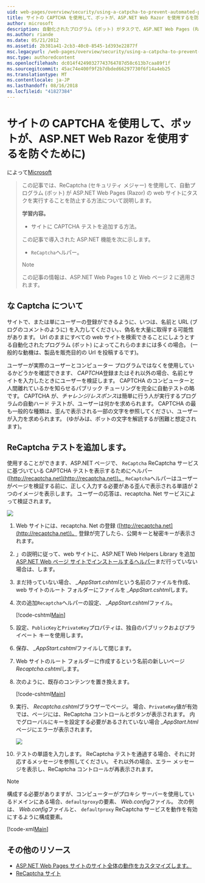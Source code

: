 ```yaml
---
uid: web-pages/overview/security/using-a-catpcha-to-prevent-automated-programs-bots-from-using-your-aspnet-web-site
title: サイトの CAPTCHA を使用して、ボットが、ASP.NET Web Razor を使用するを防ぐために) |Microsoft Docs
author: microsoft
description: 自動化されたプログラム (ボット) がタスクで、ASP.NET Web Pages (Razor) を実行することを防ぐために、ReCaptcha (セキュリティ メジャー) を使用する方法について説明します.
ms.author: riande
ms.date: 05/21/2012
ms.assetid: 2b381a41-2cb3-40c0-8545-1d393e22877f
msc.legacyurl: /web-pages/overview/security/using-a-catpcha-to-prevent-automated-programs-bots-from-using-your-aspnet-web-site
msc.type: authoredcontent
ms.openlocfilehash: dc014f42490327743764787d58c613b7caa89f1f
ms.sourcegitcommit: 45ac74e400f9f2b7dbded66297730f6f14a4eb25
ms.translationtype: MT
ms.contentlocale: ja-JP
ms.lasthandoff: 08/16/2018
ms.locfileid: "41827384"
---
```

<a name="using-a-captcha-to-prevent-bots-from-using-your-aspnet-web-razor-site"></a>サイトの CAPTCHA を使用して、ボットが、ASP.NET Web Razor を使用するを防ぐために)
====================
によって[Microsoft](https://github.com/microsoft)

> この記事では、ReCaptcha (セキュリティ メジャー) を使用して、自動プログラム (ボット) が ASP.NET Web Pages (Razor) の web サイトにタスクを実行することを防止する方法について説明します。
> 
> **学習内容。** 
> 
> - サイトに CAPTCHA テストを追加する方法。
> 
> この記事で導入された ASP.NET 機能を次に示します。
> 
> - `ReCaptcha`ヘルパー。
> 
> > [!NOTE]
> > この記事の情報は、ASP.NET Web Pages 1.0 と Web ページ 2 に適用されます。


## <a name="about-captchas"></a>な Captcha について

サイトで、または単にユーザーの登録ができるように、いつは、名前と URL (ブログのコメントのように) を入力してください。、偽名を大量に取得する可能性があります。 Url のままにすべての web サイトを検索できることにしようとする自動化されたプログラム (ボット) によってこれらのままには多くの場合。 (一般的な動機は、製品を販売目的の Url を投稿するです)。

ユーザーが実際のユーザーとコンピューター プログラムではなくを使用しているかどうかを確認できます、 *CAPTCHA*登録またはそれ以外の場合、名前とサイトを入力したときにユーザーを検証します。 CAPTCHA のコンピューターと人間離れているかを知らせるパブリック チューリングを完全に自動テストの略です。 CAPTCHA が、*チャレンジ/レスポンス*は簡単に行う人が実行するプログラムの自動ハード テストが、ユーザーは何かを求められます。 CAPTCHA の最も一般的な種類は、歪んで表示される一部の文字を参照してください、ユーザーが入力を求められます。 (ゆがみは、ボットの文字を解読するが困難と想定されます)。

## <a name="adding-a-recaptcha-test"></a>ReCaptcha テストを追加します。

使用することができます、ASP.NET ページで、 `ReCaptcha` ReCaptcha サービスに基づいている CAPTCHA テストを表示するためにヘルパー ([http://recaptcha.net](http://recaptcha.net))。 `ReCaptcha`ヘルパーはユーザーがページを検証する前に、正しく入力する必要がある歪んで表示される単語が 2 つのイメージを表示します。 ユーザーの応答は、recaptcha. Net サービスによって検証されます。

![](using-a-catpcha-to-prevent-automated-programs-bots-from-using-your-aspnet-web-site/_static/image1.jpg)

1. Web サイトには、recaptcha. Net の登録 ([http://recaptcha.net](http://recaptcha.net))。 登録が完了したら、公開キーと秘密キーが表示されます。
2. 」の説明に従って、web サイトに、ASP.NET Web Helpers Library を追加[ASP.NET Web ページ サイトでインストールするヘルパー](https://go.microsoft.com/fwlink/?LinkId=252372)まだ行っていない場合は、します。
3. まだ持っていない場合、  *\_AppStart.cshtml*という名前のファイルを作成、web サイトのルート フォルダーにファイルを *\_AppStart.cshtml*します。
4. 次の追加`Recaptcha`ヘルパーの設定、  *\_AppStart.cshtml*ファイル。 

    [!code-cshtml[Main](using-a-catpcha-to-prevent-automated-programs-bots-from-using-your-aspnet-web-site/samples/sample1.cshtml?highlight=6-7)]
5. 設定、`PublicKey`と`PrivateKey`プロパティは、独自のパブリックおよびプライベート キーを使用します。
6. 保存、  *\_AppStart.cshtml*ファイルして閉じます。
7. Web サイトのルート フォルダーに作成するという名前の新しいページ*Recaptcha.cshtml*します。
8. 次のように、既存のコンテンツを置き換えます。 

    [!code-cshtml[Main](using-a-catpcha-to-prevent-automated-programs-bots-from-using-your-aspnet-web-site/samples/sample2.cshtml)]
9. 実行、 *Recaptcha.cshtml*ブラウザーでページ。 場合、`PrivateKey`値が有効では、ページには、ReCaptcha コントロールとボタンが表示されます。 内でグローバルにキーを設定する必要があるされていない場合 *\_AppStart.html*ページにエラーが表示されます。 

    ![](using-a-catpcha-to-prevent-automated-programs-bots-from-using-your-aspnet-web-site/_static/image1.png)
10. テストの単語を入力します。 ReCaptcha テストを通過する場合、それに対応するメッセージを参照してください。 それ以外の場合、エラー メッセージを表示し、ReCaptcha コントロールが再表示されます。

> [!NOTE]
> 構成する必要がありますが、コンピューターがプロキシ サーバーを使用しているドメインにある場合、`defaultproxy`の要素、 *Web.config*ファイル。 次の例は、 *Web.config*ファイルと、 `defaultproxy` ReCaptcha サービスを動作を有効にするように構成要素。
> 
> [!code-xml[Main](using-a-catpcha-to-prevent-automated-programs-bots-from-using-your-aspnet-web-site/samples/sample3.xml)]


<a id="Additional_Resources"></a>
## <a name="additional-resources"></a>その他のリソース


- [ASP.NET Web Pages サイトのサイト全体の動作をカスタマイズします。](https://go.microsoft.com/fwlink/?LinkId=202906)
- [ReCaptcha サイト](https://www.google.com/recaptcha)
